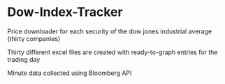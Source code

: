 # Dow-Index-Tracker
Price downloader for each security of the dow jones industrial average  (thirty companies)

Thirty different excel files are created with ready-to-graph entries for the trading day

Minute data collected using Bloomberg API
